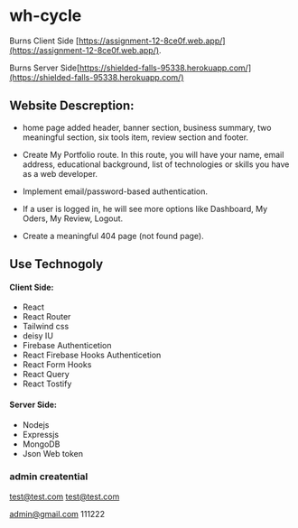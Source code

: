 # wh-cycle

Burns Client Side [https://assignment-12-8ce0f.web.app/](https://assignment-12-8ce0f.web.app/).

Burns Server Side[https://shielded-falls-95338.herokuapp.com/](https://shielded-falls-95338.herokuapp.com/)

## Website Descreption:

- home page added header, banner section, business summary, two meaningful section, six tools item, review section and footer.
- Create My Portfolio route. In this route, you will have your name, email address, educational background, list of technologies or skills you have as a web developer.
- Implement email/password-based authentication.
- If a user is logged in, he will see more options like Dashboard, My Oders, My Review, Logout.

- Create a meaningful 404 page (not found page).

## Use Technogoly

#### Client Side:

- React
- React Router
- Tailwind css
- deisy IU
- Firebase Authenticetion
- React Firebase Hooks Authenticetion
- React Form Hooks
- React Query
- React Tostify

#### Server Side:

- Nodejs
- Expressjs
- MongoDB
- Json Web token

### admin creatential

test@test.com
test@test.com

admin@gmail.com
111222
